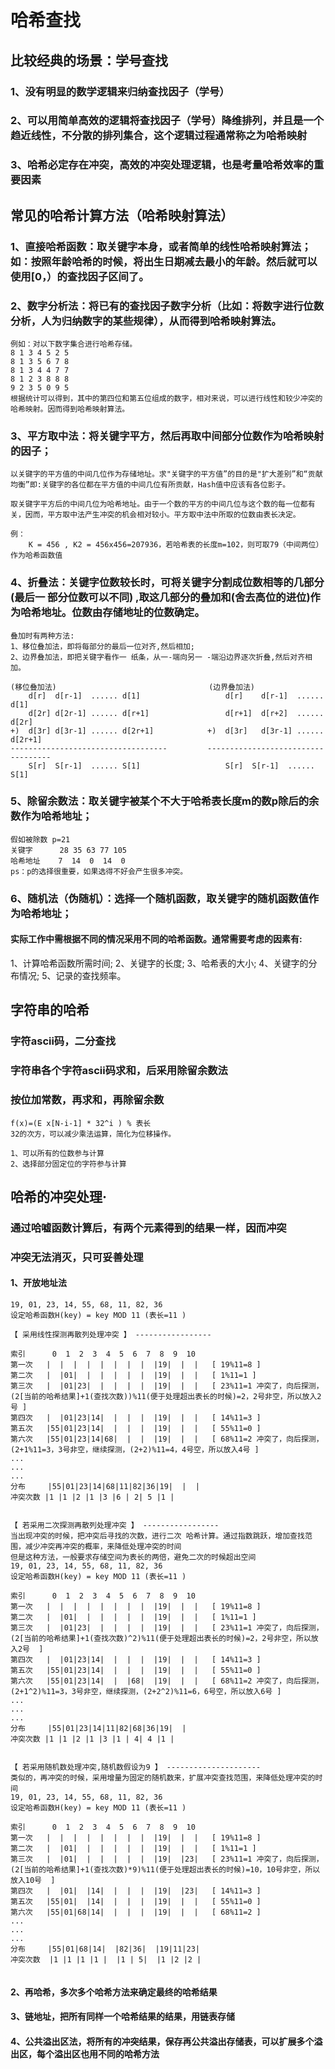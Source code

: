 # 哈希查找

## 比较经典的场景：学号查找
### 1、没有明显的数学逻辑来归纳查找因子（学号）
### 2、可以用简单高效的逻辑将查找因子（学号）降维排列，并且是一个趋近线性，不分散的排列集合，这个逻辑过程通常称之为哈希映射
### 3、哈希必定存在冲突，高效的冲突处理逻辑，也是考量哈希效率的重要因素


## 常见的哈希计算方法（哈希映射算法）
### 1、直接哈希函数：取关键字本身，或者简单的线性哈希映射算法；如：按照年龄哈希的时候，将出生日期减去最小的年龄。然后就可以使用[0，）的查找因子区间了。
### 2、数字分析法：将已有的查找因子数字分析（比如：将数字进行位数分析，人为归纳数字的某些规律），从而得到哈希映射算法。
```
例如：对以下数字集合进行哈希存储。
8 1 3 4 5 2 5
8 1 3 5 6 7 8
8 1 3 4 4 7 7
8 1 2 3 8 8 8
9 2 3 5 0 9 5
根据统计可以得到，其中的第四位和第五位组成的数字，相对来说，可以进行线性和较少冲突的哈希映射。因而得到哈希映射算法。
```
### 3、平方取中法：将关键字平方，然后再取中间部分位数作为哈希映射的因子；
```
以关键字的平方值的中间几位作为存储地址。求"关键字的平方值”的目的是"扩大差别”和“贡献均衡”即:关键字的各位都在平方值的中间几位有所贡献，Hash值中应该有各位影子。

取关键字平方后的中间几位为哈希地址。由于一个数的平方的中间几位与这个数的每一位都有关，因而，平方取中法产生冲突的机会相对较小。平方取中法中所取的位数由表长决定。

例： 
    K = 456 , K2 = 456x456=207936，若哈希表的长度m=102，则可取79（中间两位）作为哈希函数值

```
### 4、折叠法：关键字位数较长时，可将关键字分割成位数相等的几部分(最后一 部分位数可以不同) ,取这几部分的叠加和(舍去高位的进位)作为哈希地址。位数由存储地址的位数确定。
```
叠加时有两种方法:
1、移位叠加法，即将每部分的最后一位对齐,然后相加;
2、边界叠加法，即把关键字看作一 纸条，从一-端向另一 -端沿边界逐次折叠,然后对齐相加。

(移位叠加法)                                  (边界叠加法)
    d[r]  d[r-1]  ...... d[1]                   d[r]    d[r-1]  ...... d[1]
    d[2r] d[2r-1] ...... d[r+1]                 d[r+1]  d[r+2]  ...... d[2r]
+)  d[3r] d[3r-1] ...... d[2r+1]            +)  d[3r]   d[3r-1] ...... d[2r+1]
-----------------------------------         -----------------------------------
    S[r]  S[r-1]  ...... S[1]                   S[r]  S[r-1]  ...... S[1]
```
### 5、除留余数法：取关键字被某个不大于哈希表长度m的数p除后的余数作为哈希地址；
```
假如被除数 p=21
关键字      28 35 63 77 105
哈希地址    7  14  0  14  0
ps：p的选择很重要，如果选得不好会产生很多冲突。
```
### 6、随机法（伪随机）：选择一个随机函数，取关键字的随机函数值作为哈希地址；
#### 实际工作中需根据不同的情况采用不同的哈希函数。通常需要考虑的因素有:
1、计算哈希函数所需时间;
2、关键字的长度;
3、哈希表的大小;
4、关键字的分布情况;
5、记录的查找频率。



## 字符串的哈希
### 字符ascii码，二分查找
### 字符串各个字符ascii码求和，后采用除留余数法
### 按位加常数，再求和，再除留余数
```
f(x)=(E x[N-i-1] * 32^i ) % 表长
32的次方，可以减少乘法运算，简化为位移操作。

1、可以所有的位数参与计算
2、选择部分固定位的字符参与计算
```


## 哈希的冲突处理·
### 通过哈嘘函数计算后，有两个元素得到的结果一样，因而冲突
### 冲突无法消灭，只可妥善处理
#### 1、开放地址法
```
19, 01, 23, 14, 55, 68, 11, 82, 36
设定哈希函数H(key) = key MOD 11 (表长=11 )

【 采用线性探测再散列处理冲突 】 -----------------

索引      0  1  2  3  4  5  6  7  8  9  10
第一次   |  |  |  |  |  |  |  |  |19|  |  |   [ 19%11=8 ]
第二次   |  |01|  |  |  |  |  |  |19|  |  |   [ 1%11=1 ]
第三次   |  |01|23|  |  |  |  |  |19|  |  |   [ 23%11=1 冲突了，向后探测，(2[当前的哈希结果]+1(查找次数))%11(便于处理超出表长的时候)=2，2号非空，所以放入2号 ]
第四次   |  |01|23|14|  |  |  |  |19|  |  |   [ 14%11=3 ]
第五次   |55|01|23|14|  |  |  |  |19|  |  |   [ 55%11=0 ]
第六次   |55|01|23|14|68|  |  |  |19|  |  |   [ 68%11=2 冲突了，向后探测，(2+1%11=3，3号非空，继续探测，(2+2)%11=4，4号空，所以放入4号 ]
...
...
...
分布     |55|01|23|14|68|11|82|36|19|  |  |
冲突次数 |1 |1 |2 |1 |3 |6 | 2| 5 |1 |


【 若采用二次探测再散列处理冲突 】 -----------------
当出现冲突的时候，把冲突后寻找的次数，进行二次 哈希计算。通过指数跳跃，增加查找范围，减少冲突再冲突的概率，来降低处理冲突的时间
但是这种方法，一般要求存储空间为表长的两倍，避免二次的时候超出空间
19, 01, 23, 14, 55, 68, 11, 82, 36
设定哈希函数H(key) = key MOD 11 (表长=11 )

索引      0  1  2  3  4  5  6  7  8  9  10
第一次   |  |  |  |  |  |  |  |  |19|  |  |   [ 19%11=8 ]
第二次   |  |01|  |  |  |  |  |  |19|  |  |   [ 1%11=1 ]
第三次   |  |01|23|  |  |  |  |  |19|  |  |   [ 23%11=1 冲突了，向后探测，(2[当前的哈希结果]+1(查找次数)^2)%11(便于处理超出表长的时候)=2，2号非空，所以放入2号  ]
第四次   |  |01|23|14|  |  |  |  |19|  |  |   [ 14%11=3 ]
第五次   |55|01|23|14|  |  |  |  |19|  |  |   [ 55%11=0 ]
第六次   |55|01|23|14|  |  |68|  |19|  |  |   [ 68%11=2 冲突了，向后探测，(2+1^2)%11=3，3号非空，继续探测，(2+2^2)%11=6，6号空，所以放入6号 ]
...
...
...
分布     |55|01|23|14|11|82|68|36|19|  |
冲突次数 |1 |1 |2 |1 |3 |1 | 4| 4 |1 |


【 若采用随机数处理冲突,随机数假设为9 】 ---------------------
类似的，再冲突的时候，采用增量为固定的随机数来，扩展冲突查找范围，来降低处理冲突的时间
19, 01, 23, 14, 55, 68, 11, 82, 36
设定哈希函数H(key) = key MOD 11 (表长=11 )

索引      0  1  2  3  4  5  6  7  8  9  10
第一次   |  |  |  |  |  |  |  |  |19|  |  |   [ 19%11=8 ]
第二次   |  |01|  |  |  |  |  |  |19|  |  |   [ 1%11=1 ]
第三次   |  |01|  |  |  |  |  |  |19|  |23|   [ 23%11=1 冲突了，向后探测，(2[当前的哈希结果]+1(查找次数)*9)%11(便于处理超出表长的时候)=10，10号非空，所以放入10号  ]
第四次   |  |01|  |14|  |  |  |  |19|  |23|   [ 14%11=3 ]
第五次   |55|01|  |14|  |  |  |  |19|  |  |   [ 55%11=0 ]
第六次   |55|01|68|14|  |  |  |  |19|  |  |   [ 68%11=2 ]
...
...
...
分布     |55|01|68|14|  |82|36|  |19|11|23|
冲突次数  |1 |1 |1 |1 |  |1 | 5|  |1 |2 |2 |


```
#### 2、再哈希，多次多个哈希方法来确定最终的哈希结果
#### 3、链地址，把所有同样一个哈希结果的结果，用链表存储
#### 4、公共溢出区法，将所有的冲突结果，保存再公共溢出存储表，可以扩展多个溢出区，每个溢出区也用不同的哈希方法
